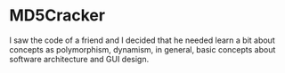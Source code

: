 # MD5Cracker
I saw the code of a friend and I decided that he needed learn a bit about concepts as polymorphism, dynamism, in general, basic concepts about software architecture and GUI design.
